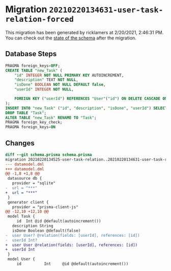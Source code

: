 # Migration `20210220134631-user-task-relation-forced`

This migration has been generated by ricklamers at 2/20/2021, 2:46:31 PM.
You can check out the [state of the schema](./schema.prisma) after the migration.

## Database Steps

```sql
PRAGMA foreign_keys=OFF;
CREATE TABLE "new_Task" (
    "id" INTEGER NOT NULL PRIMARY KEY AUTOINCREMENT,
    "description" TEXT NOT NULL,
    "isDone" BOOLEAN NOT NULL DEFAULT false,
    "userId" INTEGER NOT NULL,

    FOREIGN KEY ("userId") REFERENCES "User"("id") ON DELETE CASCADE ON UPDATE CASCADE
);
INSERT INTO "new_Task" ("id", "description", "isDone", "userId") SELECT "id", "description", "isDone", "userId" FROM "Task";
DROP TABLE "Task";
ALTER TABLE "new_Task" RENAME TO "Task";
PRAGMA foreign_key_check;
PRAGMA foreign_keys=ON
```

## Changes

```diff
diff --git schema.prisma schema.prisma
migration 20210220134525-user-task-relation..20210220134631-user-task-relation-forced
--- datamodel.dml
+++ datamodel.dml
@@ -1,8 +1,8 @@
 datasource db {
   provider = "sqlite"
-  url = "***"
+  url = "***"
 }
 generator client {
   provider = "prisma-client-js"
@@ -12,10 +12,10 @@
 model Task {
     id  Int @id @default(autoincrement())
   description String
   isDone Boolean @default(false)
-  user User? @relation(fields: [userId], references: [id])
-  userId Int?
+  user User @relation(fields: [userId], references: [id])
+  userId Int
 }
 model User {
     id          Int     @id @default(autoincrement())
```


